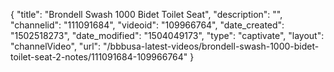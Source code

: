 {
    "title": "Brondell Swash 1000 Bidet Toilet Seat",
    "description": "",
    "channelid": "111091684",
    "videoid": "109966764",
    "date_created": "1502518273",
    "date_modified": "1504049173",
    "type": "captivate",
    "layout": "channelVideo",
    "url": "\/bbbusa-latest-videos\/brondell-swash-1000-bidet-toilet-seat-2-notes\/111091684-109966764"
}